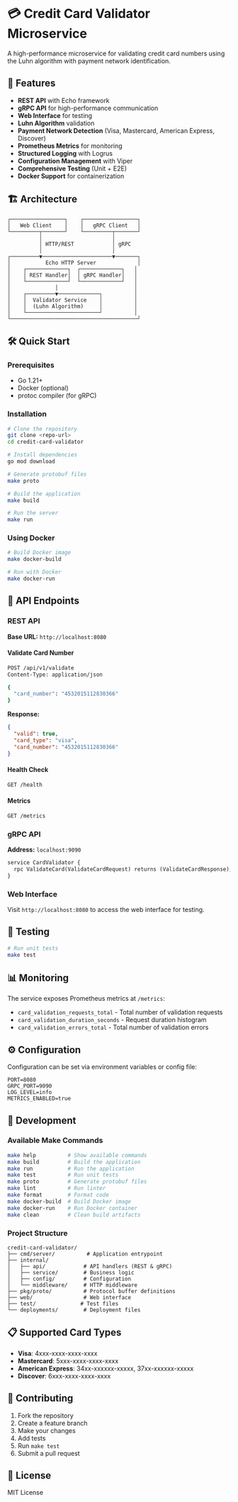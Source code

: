 # 💳 Credit Card Validator Microservice

A high-performance microservice for validating credit card numbers using the Luhn algorithm with payment network identification.

## 🚀 Features

- **REST API** with Echo framework
- **gRPC API** for high-performance communication
- **Web Interface** for testing
- **Luhn Algorithm** validation
- **Payment Network Detection** (Visa, Mastercard, American Express, Discover)
- **Prometheus Metrics** for monitoring
- **Structured Logging** with Logrus
- **Configuration Management** with Viper
- **Comprehensive Testing** (Unit + E2E)
- **Docker Support** for containerization

## 🏗️ Architecture

```
┌─────────────────┐    ┌─────────────────┐
│   Web Client    │    │   gRPC Client   │
└─────────┬───────┘    └─────────┬───────┘
          │                      │
          │ HTTP/REST            │ gRPC
          │                      │
┌─────────▼──────────────────────▼───────┐
│           Echo HTTP Server             │
│    ┌─────────────┐  ┌─────────────┐   │
│    │ REST Handler│  │ gRPC Handler│   │
│    └─────────────┘  └─────────────┘   │
│              │                        │
│    ┌─────────▼─────────────┐          │
│    │  Validator Service    │          │
│    │  (Luhn Algorithm)     │          │
│    └───────────────────────┘          │
└────────────────────────────────────────┘
```

## 🛠️ Quick Start

### Prerequisites

- Go 1.21+
- Docker (optional)
- protoc compiler (for gRPC)

### Installation

```bash
# Clone the repository
git clone <repo-url>
cd credit-card-validator

# Install dependencies
go mod download

# Generate protobuf files
make proto

# Build the application
make build

# Run the server
make run
```

### Using Docker

```bash
# Build Docker image
make docker-build

# Run with Docker
make docker-run
```

## 📡 API Endpoints

### REST API

**Base URL:** `http://localhost:8080`

#### Validate Card Number

```bash
POST /api/v1/validate
Content-Type: application/json

{
  "card_number": "4532015112830366"
}
```

**Response:**
```json
{
  "valid": true,
  "card_type": "visa",
  "card_number": "4532015112830366"
}
```

#### Health Check

```bash
GET /health
```

#### Metrics

```bash
GET /metrics
```

### gRPC API

**Address:** `localhost:9090`

```protobuf
service CardValidator {
  rpc ValidateCard(ValidateCardRequest) returns (ValidateCardResponse);
}
```

### Web Interface

Visit `http://localhost:8080` to access the web interface for testing.

## 🧪 Testing

```bash
# Run unit tests
make test


```

## 📊 Monitoring

The service exposes Prometheus metrics at `/metrics`:

- `card_validation_requests_total` - Total number of validation requests
- `card_validation_duration_seconds` - Request duration histogram
- `card_validation_errors_total` - Total number of validation errors

## ⚙️ Configuration

Configuration can be set via environment variables or config file:

```env
PORT=8080
GRPC_PORT=9090
LOG_LEVEL=info
METRICS_ENABLED=true
```

## 🔧 Development

### Available Make Commands

```bash
make help          # Show available commands
make build         # Build the application
make run           # Run the application
make test          # Run unit tests
make proto         # Generate protobuf files
make lint          # Run linter
make format        # Format code
make docker-build  # Build Docker image
make docker-run    # Run Docker container
make clean         # Clean build artifacts
```

### Project Structure

```
credit-card-validator/
├── cmd/server/          # Application entrypoint
├── internal/
│   ├── api/            # API handlers (REST & gRPC)
│   ├── service/        # Business logic
│   ├── config/         # Configuration
│   └── middleware/     # HTTP middleware
├── pkg/proto/          # Protocol buffer definitions
├── web/                # Web interface
├── test/              # Test files
└── deployments/        # Deployment files
```

## 📋 Supported Card Types

- **Visa**: 4xxx-xxxx-xxxx-xxxx
- **Mastercard**: 5xxx-xxxx-xxxx-xxxx
- **American Express**: 34xx-xxxxxx-xxxxx, 37xx-xxxxxx-xxxxx
- **Discover**: 6xxx-xxxx-xxxx-xxxx

## 🐛 Contributing

1. Fork the repository
2. Create a feature branch
3. Make your changes
4. Add tests
5. Run `make test`
6. Submit a pull request

## 📝 License

MIT License